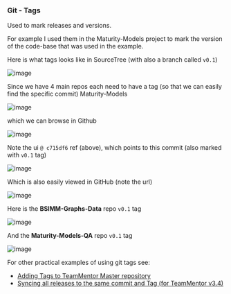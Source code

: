 ### Git - Tags

Used to mark releases and versions.

For example I used them in the Maturity-Models project to mark the version of the code-base that was used in the example.

Here is what tags looks like in SourceTree (with also a branch called ```v0.1```)

![image](https://cloud.githubusercontent.com/assets/656739/16314991/4bfcb7ac-3978-11e6-962e-cd62164bcc1e.png)

Since we have 4 main repos each need to have a tag (so that we can easily find the specific commit) Maturity-Models

![image](https://cloud.githubusercontent.com/assets/656739/16315050/893c9434-3978-11e6-8aad-80df63326d5d.png)

which we can browse in Github

![image](https://cloud.githubusercontent.com/assets/656739/16315393/04656c48-397a-11e6-9593-de92c2b4bba1.png)

Note the ui ```@ c715df6``` ref (above), which points to this commit (also marked with ```v0.1``` tag)

![image](https://cloud.githubusercontent.com/assets/656739/16315359/df5510f2-3979-11e6-8692-fcb5dd0be9d2.png)

Which is also easily viewed in GitHub (note the url)

![image](https://cloud.githubusercontent.com/assets/656739/16318207/f5bd32dc-3985-11e6-99ad-c68e87f99ef3.png)



Here is the **BSIMM-Graphs-Data** repo ```v0.1``` tag

![image](https://cloud.githubusercontent.com/assets/656739/16315572/b51e2caa-397a-11e6-873f-07ddf6c3a221.png)

And the **Maturity-Models-QA** repo ```v0.1``` tag

![image](https://cloud.githubusercontent.com/assets/656739/16318144/aca73c5a-3985-11e6-8a7f-b93fb58a2807.png)

For other practical examples of using git tags see:
* [Adding Tags to TeamMentor Master repository](https://github.com/DinisCruz/Book_Practical_Git/blob/master/content/2.October-2012/10.Adding-Tags-to-TeamMentor-Master-repository/Adding-Tags-to-TeamMentor-Master-repository.md)
* [Syncing all releases to the same commit and Tag (for TeamMentor v3.4)][1]

[1]: https://github.com/DinisCruz/Book_Practical_Git/blob/master/content/12.October-2013/3.Syncing-all-releases-to-the-same-commit-and-Tag-(for-TeamMentor-v3.4)/Syncing-all-releases-to-the-same-commit-and-Tag-(for-TeamMentor-v3.4).md
